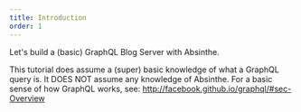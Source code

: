 ```yaml
---
title: Introduction
order: 1
---
```


Let's build a (basic) GraphQL Blog Server with Absinthe.

This tutorial does assume a (super) basic knowledge of what a GraphQL
query is. It DOES NOT assume any knowledge of Absinthe. For a basic
sense of how GraphQL works, see:
http://facebook.github.io/graphql/#sec-Overview
